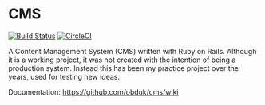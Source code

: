 # CMS

[![Build Status](https://travis-ci.com/obduk/cms.svg?branch=master)](https://travis-ci.com/obduk/cms)
[![CircleCI](https://circleci.com/gh/obduk/cms.svg?style=svg)](https://circleci.com/gh/obduk/cms)

A Content Management System (CMS) written with Ruby on Rails. Although it is a
working project, it was not created with the intention of being a production
system. Instead this has been my practice project over the years, used for
testing new ideas.

Documentation: https://github.com/obduk/cms/wiki
